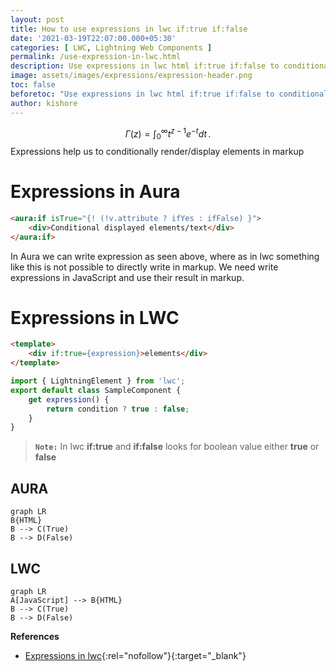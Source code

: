 ```yaml
---
layout: post
title: How to use expressions in lwc if:true if:false
date: '2021-03-19T22:07:00.000+05:30'
categories: [ LWC, Lightning Web Components ]
permalink: /use-expression-in-lwc.html
description: Use expressions in lwc html if:true if:false to conditionally render elements
image: assets/images/expressions/expression-header.png
toc: false
beforetoc: "Use expressions in lwc html if:true if:false to conditionally render elements"
author: kishore
---
```



$$
\Gamma(z) = \int_0^\infty t^{z-1}e^{-t}dt\,.
$$
Expressions help us to conditionally render/display elements in markup

# Expressions in Aura
```html
<aura:if isTrue="{! (!v.attribute ? ifYes : ifFalse) }">
    <div>Conditional displayed elements/text</div>
</aura:if>
```

In Aura we can write expression as seen above, where as in lwc something like this is not possible to directly write in markup. We need write expressions in JavaScript and use their result in markup.

# Expressions in LWC
```html
<template>
    <div if:true={expression}>elements</div>
</template>
```
```javascript
import { LightningElement } from 'lwc';
export default class SampleComponent {
    get expression() {
        return condition ? true : false;
    }
}
```

> **`Note:`** In lwc **if:true** and **if:false** looks for boolean value either **true** or **false**


## AURA
```mermaid
graph LR
B{HTML}
B --> C(True)
B --> D(False)
```
## LWC
```mermaid
graph LR
A[JavaScript] --> B{HTML}
B --> C(True)
B --> D(False)
```

**References**
 - [Expressions in lwc](https://developer.salesforce.com/docs/component-library/documentation/en/lwc/lwc.migrate_expressions){:rel="nofollow"}{:target="_blank"}